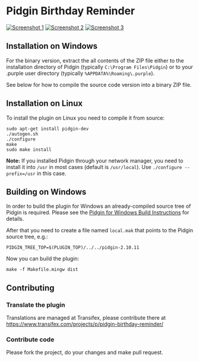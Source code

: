# Pidgin Birthday Reminder

[![Screenshot 1](https://cloud.githubusercontent.com/assets/3797324/11967672/16ac8a7c-a905-11e5-9e58-7b3bc856330a.png)](https://cloud.githubusercontent.com/assets/3797324/11967670/16aaf504-a905-11e5-9fca-3764fed95c39.png)
[![Screenshot 2](https://cloud.githubusercontent.com/assets/3797324/11967671/16abaf94-a905-11e5-8330-cad1e7118979.png)](https://cloud.githubusercontent.com/assets/3797324/11967669/16aa9014-a905-11e5-8a78-7fb248e1c0ea.png)
[![Screenshot 3](https://cloud.githubusercontent.com/assets/3797324/11967673/16b0aa30-a905-11e5-934a-5e0b02d5e51b.png)](https://cloud.githubusercontent.com/assets/3797324/11967674/16b12988-a905-11e5-98e7-37540049b24b.png)


## Installation on Windows

For the binary version, extract the all contents of the ZIP file either to the
installation directory of Pidgin (typically `C:\Program Files\Pidgin`) or to
your .purple user directory (typically `%APPDATA%\Roaming\.purple`).

See below for how to compile the source code version into a binary ZIP file.

## Installation on Linux

To install the plugin on Linux you need to compile it from source:

    sudo apt-get install pidgin-dev
    ./autogen.sh
    ./configure
    make
    sudo make install

**Note:** If you installed Pidgin through your network manager, you need to
install it into `/usr` in most cases (default is `/usr/local`). Use
`./configure --prefix=/usr` in this case.

## Building on Windows

In order to build the plugin for Windows an already-compiled source tree of
Pidgin is required. Please see the [Pidgin for Windows Build Instructions](https://developer.pidgin.im/wiki/BuildingWinPidgin)
for details.

After that you need to create a file named `local.mak` that points to the Pidgin source tree, e.g.:

    PIDGIN_TREE_TOP=$(PLUGIN_TOP)/../../pidgin-2.10.11

Now you can build the plugin:

    make -f Makefile.mingw dist

## Contributing

### Translate the plugin
Translations are managed at Transifex, please contribute there at
https://www.transifex.com/projects/p/pidgin-birthday-reminder/

### Contribute code
Please fork the project, do your changes and make pull request.

